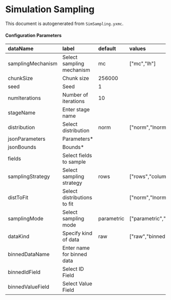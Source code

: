 # Simulation Sampling

This document is autogenerated from `SimSampling.yxmc`.



<div style='width:100%'>

#### Configuration Parameters


|dataName          |label                       |default    |values                                                                    |
|:-----------------|:---------------------------|:----------|:-------------------------------------------------------------------------|
|samplingMechanism |Select sampling mechanism   |mc         |["mc","lh"]                                                               |
|chunkSize         |Chunk size                  |256000     |                                                                          |
|seed              |Seed                        |1          |                                                                          |
|numIterations     |Number of iterations        |10         |                                                                          |
|stageName         |Enter stage name            |           |                                                                          |
|distribution      |Select distribution         |norm       |["norm","lnorm","pareto","unif","triangle","gamma","binom","geom","pois"] |
|jsonParameters    |Parameters*                 |           |                                                                          |
|jsonBounds        |Bounds*                     |           |                                                                          |
|fields            |Select fields to sample     |           |                                                                          |
|samplingStrategy  |Select sampling strategy    |rows       |["rows","columns","dist"]                                                 |
|distToFit         |Select distributions to fit |           |["norm","lnorm","pareto","unif","triangle","gamma","binom","geom","pois"] |
|samplingMode      |Select sampling mode        |parametric |["parametric","data"]                                                     |
|dataKind          |Specify kind of data        |raw        |["raw","binned","manual"]                                                 |
|binnedDataName    |Enter name for binned data  |           |                                                                          |
|binnedIdField     |Select ID Field             |           |                                                                          |
|binnedValueField  |Select Value Field          |           |                                                                          |

</div>

